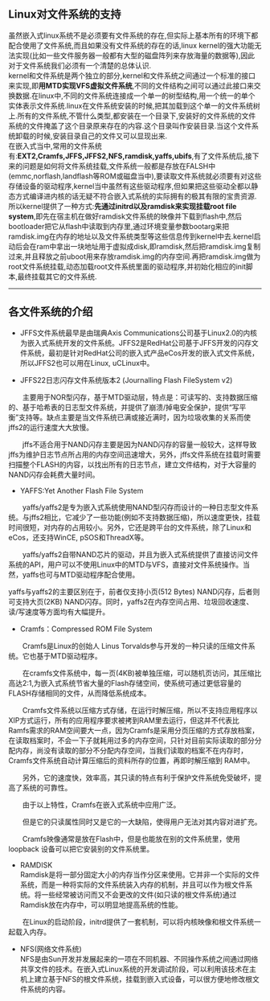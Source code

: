 ## **Linux对文件系统的支持**
虽然嵌入式linux系统不是必须要有文件系统的存在,但实际上基本所有的环境下都配合使用了文件系统,而且如果没有文件系统的存在的话,linux kernel的强大功能无法实现(比如一些文件服务器一般都有大型的磁盘阵列来存放海量的数据等),因此对于文件系统我们必须有一个清楚的总体认识.<br>
kernel和文件系统是两个独立的部分,kernel和文件系统之间通过一个标准的接口来实现,即**用MTD实现VFS虚拟文件系统**,不同的文件结构之间可以通过此接口来交换数据.在linux中,不同的文件系统连接成一个单一的树型结构,用一个统一的单个实体表示文件系统.linux在文件系统安装的时候,把其加载到这个单一的文件系统树上.所有的文件系统,不管什么类型,都安装在一个目录下,安装好的文件系统的文件系统的文件掩盖了这个目录原来存在的内容.这个目录叫作安装目录.当这个文件系统卸载的时候,安装目录自己的文件又可以显现出来.<br>
在嵌入式当中,常用的文件系统有:**EXT2,Cramfs,JFFS,JFFS2,NFS,ramdisk,yaffs,ubifs**,有了文件系统后,接下来的问题是如何将文件系统挂载,文件系统一般都是存放在FALSH中(emmc,norflash,landflash等ROM或磁盘当中),要读取文件系统就必须要有对这些存储设备的驱动程序,kernel当中虽然有这些驱动程序,但如果把这些驱动全都以静态方式编译进内核的话无疑不符合嵌入式系统的实际拥有的极其有限的宝贵资源.所以kernel提供了一种方式:**先通过initrd以及ramdisk来实现挂载root file system**,即先在宿主机在做好ramdisk文件系统的映像并下载到flash中,然后bootloader把它从flash中读取到内存里,通过环境变量参数bootarg来把ramdisk.img在内存的地址以及文件系统类型等这些信息传到kernel中去.kernel启动后会在ram中拿出一块地址用于虚拟成disk,即ramdisk,然后把ramdisk.img复制过来,并且释放之前uboot用来存放ramdisk.img的内存空间.再把ramdisk.img做为root文件系统挂载,动态加载root文件系统里面的驱动程序,并初始化相应的init脚本,最终挂载其它的文件系统.

---
## **各文件系统的介绍**
* JFFS文件系统最早是由瑞典Axis Communications公司基于Linux2.0的内核为嵌入式系统开发的文件系统。JFFS2是RedHat公司基于JFFS开发的闪存文件系统，最初是针对RedHat公司的嵌入式产品eCos开发的嵌入式文件系统，所以JFFS2也可以用在Linux, uCLinux中。

* JFFS22日志闪存文件系统版本2 (Journalling Flash FileSystem v2)

　　主要用于NOR型闪存，基于MTD驱动层，特点是：可读写的、支持数据压缩的、基于哈希表的日志型文件系统，并提供了崩溃/掉电安全保护，提供“写平衡”支持等。缺点主要是当文件系统已满或接近满时，因为垃圾收集的关系而使jffs2的运行速度大大放慢。

　　jffs不适合用于NAND闪存主要是因为NAND闪存的容量一般较大，这样导致jffs为维护日志节点所占用的内存空间迅速增大，另外，jffs文件系统在挂载时需要扫描整个FLASH的内容，以找出所有的日志节点，建立文件结构，对于大容量的NAND闪存会耗费大量时间。


* YAFFS:Yet Another Flash File System

　　yaffs/yaffs2是专为嵌入式系统使用NAND型闪存而设计的一种日志型文件系统。与jffs2相比，它减少了一些功能(例如不支持数据压缩)，所以速度更快，挂载时间很短，对内存的占用较小。另外，它还是跨平台的文件系统，除了Linux和eCos，还支持WinCE, pSOS和ThreadX等。

　　yaffs/yaffs2自带NAND芯片的驱动，并且为嵌入式系统提供了直接访问文件系统的API，用户可以不使用Linux中的MTD与VFS，直接对文件系统操作。当然，yaffs也可与MTD驱动程序配合使用。

yaffs与yaffs2的主要区别在于，前者仅支持小页(512 Bytes) NAND闪存，后者则可支持大页(2KB) NAND闪存。同时，yaffs2在内存空间占用、垃圾回收速度、读/写速度等方面均有大幅提升。

* Cramfs：Compressed ROM File System

　　Cramfs是Linux的创始人 Linus Torvalds参与开发的一种只读的压缩文件系统。它也基于MTD驱动程序。

　　在cramfs文件系统中，每一页(4KB)被单独压缩，可以随机页访问，其压缩比高达2:1,为嵌入式系统节省大量的Flash存储空间，使系统可通过更低容量的FLASH存储相同的文件，从而降低系统成本。

　　Cramfs文件系统以压缩方式存储，在运行时解压缩，所以不支持应用程序以XIP方式运行，所有的应用程序要求被拷到RAM里去运行，但这并不代表比 Ramfs需求的RAM空间要大一点，因为Cramfs是采用分页压缩的方式存放档案，在读取档案时，不会一下子就耗用过多的内存空间，只针对目前实际读取的部分分配内存，尚没有读取的部分不分配内存空间，当我们读取的档案不在内存时，Cramfs文件系统自动计算压缩后的资料所存的位置，再即时解压缩到 RAM中。

　　另外，它的速度快，效率高，其只读的特点有利于保护文件系统免受破坏，提高了系统的可靠性。

　　由于以上特性，Cramfs在嵌入式系统中应用广泛。

　　但是它的只读属性同时又是它的一大缺陷，使得用户无法对其内容对进扩充。

　　Cramfs映像通常是放在Flash中，但是也能放在别的文件系统里，使用loopback 设备可以把它安装别的文件系统里。


* RAMDISK <br> Ramdisk是将一部分固定大小的内存当作分区来使用。它并非一个实际的文件系统，而是一种将实际的文件系统装入内存的机制，并且可以作为根文件系统。将一些经常被访问而又不会更改的文件(如只读的根文件系统)通过Ramdisk放在内存中，可以明显地提高系统的性能。

　　在Linux的启动阶段，initrd提供了一套机制，可以将内核映像和根文件系统一起载入内存。

*  NFS(网络文件系统)<br>
 NFS是由Sun开发并发展起来的一项在不同机器、不同操作系统之间通过网络共享文件的技术。在嵌入式Linux系统的开发调试阶段，可以利用该技术在主机上建立基于NFS的根文件系统，挂载到嵌入式设备，可以很方便地修改根文件系统的内容。
